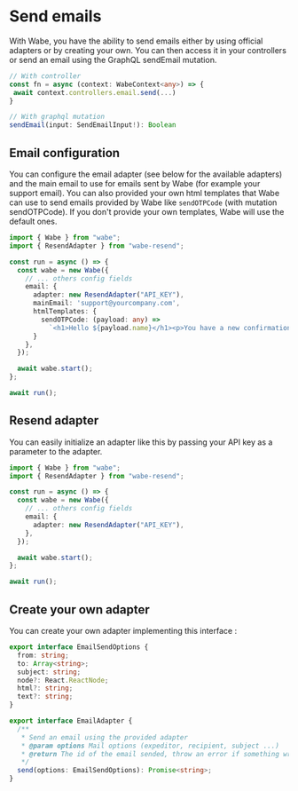 # Send emails

With Wabe, you have the ability to send emails either by using official adapters or by creating your own. You can then access it in your controllers or send an email using the GraphQL sendEmail mutation.

```ts
// With controller
const fn = async (context: WabeContext<any>) => {
 await context.controllers.email.send(...)
}

// With graphql mutation
sendEmail(input: SendEmailInput!): Boolean
```

## Email configuration

You can configure the email adapter (see below for the available adapters) and the main email to use for emails sent by Wabe (for example your support email). You can also provided your own html templates that Wabe can use to send emails provided by Wabe like `sendOTPCode` (with mutation sendOTPCode). If you don't provide your own templates, Wabe will use the default ones.

```ts
import { Wabe } from "wabe";
import { ResendAdapter } from "wabe-resend";

const run = async () => {
  const wabe = new Wabe({
    // ... others config fields
    email: {
      adapter: new ResendAdapter("API_KEY"),
      mainEmail: 'support@yourcompany.com',
      htmlTemplates: {
        sendOTPCode: (payload: any) =>
          `<h1>Hello ${payload.name}</h1><p>You have a new confirmation code: ${payload.code}</p>`,
      }
    },
  });

  await wabe.start();
};

await run();
```

## Resend adapter

You can easily initialize an adapter like this by passing your API key as a parameter to the adapter.

```ts
import { Wabe } from "wabe";
import { ResendAdapter } from "wabe-resend";

const run = async () => {
  const wabe = new Wabe({
    // ... others config fields
    email: {
      adapter: new ResendAdapter("API_KEY"),
    },
  });

  await wabe.start();
};

await run();
```

## Create your own adapter

You can create your own adapter implementing this interface :

```ts
export interface EmailSendOptions {
  from: string;
  to: Array<string>;
  subject: string;
  node?: React.ReactNode;
  html?: string;
  text?: string;
}

export interface EmailAdapter {
  /**
   * Send an email using the provided adapter
   * @param options Mail options (expeditor, recipient, subject ...)
   * @return The id of the email sended, throw an error if something wrong
   */
  send(options: EmailSendOptions): Promise<string>;
}
```
